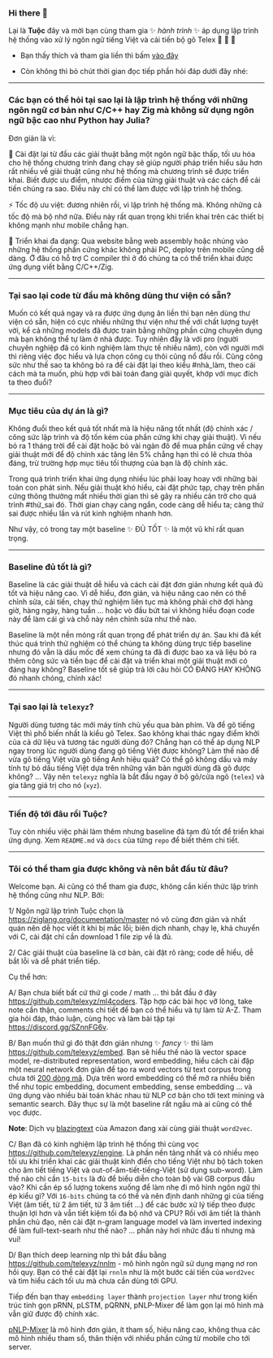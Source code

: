 ### Hi there 👋

Lại là **Tuộc** đây và mời bạn cùng tham gia ✨ _hành trình_ ✨ áp dụng lập trình hệ thống vào xử lý ngôn ngữ tiếng Việt và cải tiến bộ gõ Telex 🐙 🐙 🐙

* Bạn thấy thích và tham gia liền thì bấm [vào đây](https://github.com/telexyz#t%C3%B4i-c%C3%B3-th%E1%BB%83-tham-gia-%C4%91%C6%B0%E1%BB%A3c-kh%C3%B4ng-v%C3%A0-n%C3%AAn-b%E1%BA%AFt-%C4%91%E1%BA%A7u-t%E1%BB%AB-%C4%91%C3%A2u)

* Còn không thì bỏ chút thời gian đọc tiếp phần hỏi đáp dưới đây nhé:

- - -

### Các bạn có thể hỏi tại sao lại là lập trình hệ thống với những ngôn ngữ cơ bản như C/C++ hay Zig mà không sử dụng ngôn ngữ bậc cao như Python hay Julia? 


Đơn giản là vì:

🔭 Cài đặt lại từ đầu các giải thuật bằng một ngôn ngữ bậc thấp, tối ưu hóa cho hệ thống chương trình đang chạy sẽ giúp người pháp triển hiểu sâu hơn rất nhiều về giải thuật cũng như hệ thống mà chương trình sẽ được triển khai. Biết được ưu điểm, nhược điểm của từng giải thuật và các cách để cải tiến chúng ra sao. Điều này chỉ có thể làm được với lập trình hệ thống.

⚡ Tốc độ ưu việt: đương nhiên rồi, vì lập trình hệ thống mà. Không những cả tốc độ mà bộ nhớ nữa. Điều này rất quan trọng khi triển khai trên các thiết bị không mạnh như mobile chẳng hạn.

🌱 Triển khai đa dạng: Qua website bằng web assembly hoặc nhúng vào những hệ thống phần cứng khác không phải PC, deploy trên mobile cũng dễ dàng. Ở đâu có hỗ trợ C compiler thì ở đó chúng ta có thể triển khai được ứng dụng viết bằng C/C++/Zig.

- - -

### Tại sao lại code từ đầu mà không dùng thư viện có sẵn? 

Muốn có kết quả ngay và ra được ứng dụng ăn liền thì bạn nên dùng thư viện có sẵn, hiện có cực nhiều những thư viện như thế với chất lượng tuyệt vời, kể cả những models đã được train bằng những phần cứng chuyên dụng mà bạn không thể tự làm ở nhà được. Tuy nhiên đấy là với pro (người chuyên nghiệp đã có kinh nghiệm làm thực tế nhiều năm), còn với người mới thì riêng việc đọc hiểu và lựa chọn công cụ thôi cũng nổ đầu rồi. Cũng công sức như thế sao ta không bỏ ra để cài đặt lại theo kiểu #nhà_làm, theo cái cách mà ta muốn, phù hợp với bài toán đang giải quyết, khớp với mục đích ta theo đuổi?


- - -

### Mục tiêu của dự án là gì?

Không đuổi theo kết quả tốt nhất mà là hiệu năng tốt nhất (độ chính xác / công sức lập trình và độ tốn kém của phần cứng khi chạy giải thuật). Vì nếu bỏ ra 1 tháng trời để cài đặt hoặc bỏ vài ngàn đô để mua phần cứng về chạy giải thuật mới để độ chính xác tăng lên 5% chẳng hạn thì có lẽ chưa thỏa đáng, trừ trường hợp mục tiêu tối thượng của bạn là độ chính xác.

Trong quá trình triển khai ứng dụng nhiều lúc phải loay hoay với những bài toán con phát sinh. Nếu giải thuật khó hiểu, cài đặt phức tạp, chạy trên phần cứng thông thường mất nhiều thời gian thì sẽ gây ra nhiều cản trở cho quá trình #thử_sai đó. Thời gian chạy càng ngắn, code càng dễ hiểu ta; càng thử sai được nhiều lần và rút kinh nghiệm nhanh hơn.

Như vậy, có trong tay một baseline ✨ ĐỦ TỐT ✨ là một vũ khí rất quan trọng.

- - -

### Baseline đủ tốt là gì?

Baseline là các giải thuật dễ hiểu và cách cài đặt đơn giản nhưng kết quả đủ tốt và hiệu năng cao. Vì dễ hiểu, đơn giản, và hiệu năng cao nên có thể chỉnh sửa, cải tiến, chạy thử nghiệm liên tục mà không phải chờ đợi hàng giờ, hàng ngày, hàng tuần ... hoặc vò đầu bứt tai vì không hiểu đoạn code này để làm cái gì và chỗ này nên chỉnh sửa như thế nào.

Baseline là một nền móng rất quan trọng để phát triển dự án. Sau khi đã kết thúc quá trình thử nghiệm có thể chúng ta không dùng trực tiếp baseline nhưng đó vẫn là dấu mốc để xem chúng ta đã đi được bao xa và liệu bỏ ra thêm công sức và tiền bạc để cài đặt và triển khai một giải thuật mới có đáng hay không? Baseline tốt sẽ giúp trả lời câu hỏi CÓ ĐÁNG HAY KHÔNG đó nhanh chóng, chính xác!


- - -

### Tại sao lại là `telexyz`?

Người dùng tương tác mới máy tính chủ yếu qua bàn phím. Và để gõ tiếng Việt thì phổ biến nhất là kiểu gõ Telex. Sao không khai thác ngay điểm khởi của cả dữ liệu và tương tác người dùng đó? Chẳng hạn có thể áp dụng NLP ngay trong lúc người dùng đang gõ tiếng Việt được không? Làm thế nào để vừa gõ tiếng Việt vừa gõ tiếng Anh hiệu quả? Có thể gõ không dấu và máy tính tự bỏ dấu tiếng Việt dựa trên những văn bản người dùng đã gõ được không? ... Vậy nên `telexyz` nghĩa là bắt đầu ngay ở bộ gõ/cửa ngõ (`telex`) và gia tăng giá trị cho nó (`xyz`).

- - -

### Tiến độ tới đâu rồi Tuộc?

Tuy còn nhiều việc phải làm thêm nhưng baseline đã tạm đủ tốt để triển khai ứng dụng. Xem `README.md` và `docs` của từng `repo` để biết thêm chi tiết.


- - -

### Tôi có thể tham gia được không và nên bắt đầu từ đâu?

Welcome bạn. Ai cũng có thể tham gia được, không cần kiến thức lập trình hệ thống cũng như NLP. Bởi:

1/ Ngôn ngữ lập trình Tuộc chọn là https://ziglang.org/documentation/master nó vô cùng đơn giản và nhất quán nên dễ học viết ít khi bị mắc lỗi; biên dịch nhanh, chạy lẹ, khả chuyển với C, cài đặt chỉ cần download 1 file zip về là đủ.


2/ Các giải thuật của baseline là cơ bản, cài đặt rõ ràng; code dễ hiểu, dễ bắt lỗi và dễ phát triển tiếp.

Cụ thể hơn:

A/ Bạn chưa biết bất cứ thứ gì code / math ... thì bắt đầu ở đây https://github.com/telexyz/ml4coders. Tập hợp các bài học vỡ lòng, take note cẩn thận, comments chi tiết để bạn có thể hiểu và tự làm từ A-Z. Tham gia hỏi đáp, thảo luận, cùng học và làm bài tập tại https://discord.gg/SZnnFG6v.

B/ Bạn muốn thứ gì đó thật đơn giản nhưng ✨ _fancy_ ✨ thì làm https://github.com/telexyz/embed. Bạn sẽ hiểu thế nào là vector space model, re-distributed representation, word embedding, hiểu cách cài đặp một neural network đơn giản để tạo ra word vectors từ text corpus trong chưa tới [200 dòng mã](https://github.com/telexyz/embed/blob/main/src/model.zig). Dựa trên word embedding có thể mở ra nhiều biến thể  như topic embedding, document embedding, sense embedding ... và ứng dụng vào nhiều bài toán khác nhau từ NLP cơ bản cho tới text mining và semantic search. Đây thục sự là một baseline rất ngầu mà ai cũng có thể vọc được.

__Note__: Dịch vụ [blazingtext](https://docs.aws.amazon.com/sagemaker/latest/dg/blazingtext.html) của Amazon đang xài cùng giải thuật `word2vec`.

C/ Bạn đã có kinh nghiệm lập trình hệ thống thì cùng vọc https://github.com/telexyz/engine. Là phần nền tảng nhất và có nhiều mẹo tối ưu khi triển khai các giải thuật kinh điển cho tiếng Việt như bộ tách token cho âm tiết tiếng Việt và out-of-âm-tiết-tiếng-Việt (sử dụng sub-word). Làm thế nào chỉ cần `15-bits` là đủ để biểu diễn cho toàn bộ vài GB corpus đầu vào? Khi cần ép số lượng tokens xuống để làm nhẹ đi mô hình ngôn ngữ thì ép kiểu gì? Với `16-bits` chúng ta có thể và nên định danh những gì của tiếng Việt (âm tiết, từ 2 âm tiết, từ 3 âm tiết ...) để các bước xử lý tiếp theo được thuận lợi hơn và vẫn tiết kiệm tối đa bộ nhớ và CPU? Rồi với âm tiết là thành phần chủ đạo, nên cài đặt n-gram language model và làm inverted indexing để làm full-text-searh như thế nào? ... phần này hơi nhức đầu tí nhưng mà vui!


D/ Bạn thích deep learning nlp thì bắt đầu bằng https://github.com/telexyz/nnlm - mô hình ngôn ngữ sử dụng mạng nơ ron hồi quy. Bạn có thể cài đặt lại `rnnlm` như là một bước cải tiến của `word2vec` và tìm hiểu cách tối ưu mà chưa cần dùng tới GPU.

Tiếp đến bạn thay `embedding layer` thành `projection layer` như trong kiến trúc tinh gọn pRNN, pLSTM, pQRNN, pNLP-Mixer để làm gọn lại mô hình mà vẫn giữ được độ chính xác.

 [pNLP-Mixer](https://github.com/telexyz/ml4coders/blob/main/review/pNLP-mixer_2022.md) là mô hình đơn giản, ít tham số, hiệu năng cao, không thua các mô hình nhiều tham số, thân thiện với nhiều phần cứng từ mobile cho tới server.

